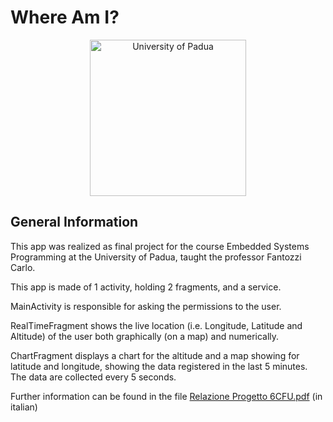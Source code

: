 # Where Am I?
<p align="center">
    <img src="https://www.unidformazione.com/wp-content/uploads/2018/04/unipd-universita-di-padova.png" width="250" alt="University of Padua"/>
</p>

## General Information
This app was realized as final project for the course Embedded Systems Programming at the University of Padua, taught the professor Fantozzi Carlo.

This app is made of 1 activity, holding 2 fragments, and a service.

MainActivity is responsible for asking the permissions to the user.

RealTimeFragment shows the live location (i.e. Longitude, Latitude and Altitude) of the user both graphically (on a map) and numerically. 

ChartFragment displays a chart for the altitude and a map showing for latitude and longitude, showing the data registered in the last 5 minutes.
The data are collected every 5 seconds.

Further information can be found in the file [Relazione Progetto 6CFU.pdf](https://github.com/AlbertoFormaggio1/Where-Am-I/blob/master/Relazione%20Progetto%206CFU.pdf) (in italian)
